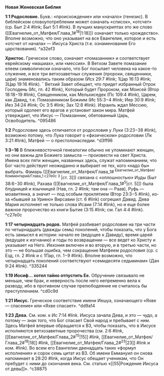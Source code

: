 **Новая Женевская Библия**

**1:1 Родословие.** Букв.: «происхождение» или «начало» (генезис). В библейском словоупотреблении может означать «список», «отсчет» (ср. Быт 2:4 #link; Быт 5:1 #link). В лучших манускриптах это же слово ([[Евагнелие_от_Матфея/Глава_1#<sup>18</sup>|1:18]]) означает только «рождество». Вполне возможно, что оно указывает на все Евангелие, которое и есть «отсчет от начала» — Иисуса Христа (т.е. ознаменование Его царствования). ^a32ef3

**Христос.** Греческое слово, означает «помазанник» и соответствует еврейскому «машиах», или «мессия». В Ветхом Завете помазание елеем символически означало, что Бог посылает человека на какое-то служение, и все три ветхозаветных служения (пророки, священники, цари) знаменовались таким образом (Исх 29:7 #link; 1Цар 16:13 #link; 3Цар 19:16 #link). 
ˇ
Ветхий Завет обещает, что придет избранный Отрок Господень (Ис, гл. 42 #link), Который будет Пророком, как Моисей (Втор 18:18−19 #link), Священником, как Мельхиседек (Пс 109:4 #link), Царем, как Давид, т.е. Помазанником Божиим (Ис 55:3−4 #link; Иер 30:9 #link; Иез 34:24 #link; Ос 3:5 #link; Зах 12:8 #link). Израиль ждал Мессию, который одолеет его врагов и установит закон мира. Матфей утверждает, что Иисус — Помазанник, обетованный Царь, Освободитель. ^095486

**1:2** Родословие здесь отличается от родословия у Луки (3:23−38 #link), возможно потому, что Лука говорит о «физическом» родословии (Лк 3:21 #link), Матфей — о престолонаследии. ^d3ff96

**1:3−16** В ближневосточной генеалогии обычно не упоминают женщин, но они важны для Божиего замысла — произвести на свет Христа. Имена всех пяти женщин, названных здесь, служат напоминанием, что Бог часто действует неожиданно и выбирает не тех, кого «надо бы» выбрать. Фамарь ([[Евагнелие_от_Матфея/Глава_1#<sup> Евагнелие_от_Матфея/Комментарий/Глава_1 c27e0c 3 </sup>|ст. 3]]) связана с «оплошностью» Иуды (Быт 38:6−30 #link), Рахава ([[Евагнелие_от_Матфея/Глава_1#<sup>5</sup>|ст. 5]]) была блудницей и язычницей (Нав, гл. 2 #link; там она — Раав), Руфь — моавитянка, а значит — под особым проклятием (Втор 23:3−5 #link), из-за «бывшей за Уриею» Вирсавии (ст. 6 #link) согрешил Давид. Дева Мария исполняет не только слова Исаии (7:14 #link), но и еще более важное пророчество из книги Бытие (3:15 #link; см. Гал 4:4 #link). ^c27e0c

**1:17 четырнадцать родов.** Матфей разбивает родословие на три части по четырнадцать (дважды семь) поколений, чтобы показать, что у Бога есть замысел в истории: начало ее (ведущее к Давиду), время царей (ведущее к изгнанию) и годы по возвращении — все ведет ко Христу и указывает на Него. Иехония включен и во вторую, и в третью части, но это — не большая ошибка, чем сокращение Матфеем родословия (ср. с Езд, гл. 2 #link и с 1Пар, гл. 1−9 #link). Вполне возможно, что четырнадцать поколений соответствуют «семидесяти седьминам» (Дан 9:24 #link). ^335244

**1:19 Иосиф... хотел тайно отпустить Ее.** Обручение связывало не меньше, чем брак, и неверность после него непременно вела к разводу, ибо в противном случае прелюбодеяние не считалось бы преступлением. ^cd0c9d

**1:21 Иисус.** Греческое соответствие имени Иешуа, означающего «Яхве — спасение» или «Яхве спасает». ^dd9a14

**1:23 Дева.** См. ком. к Ис 7:14 #link. Иисуса зачала Дева, и это — чудо, а потому — знак того, что Бог спасает Свой народ и пребывает с ним. Здесь Матфей впервые обращается к ВЗ, чтобы показать, что в Иисусе исполняются ветхозаветные пророчества (см. 2:6 #link, [[Евагнелие_от_Матфея/Глава_2#<sup>15</sup>|15]] #link, [[Евагнелие_от_Матфея/Глава_2#<sup>18</sup>|18]] #link, [[Евагнелие_от_Матфея/Глава_2#<sup>23</sup>|23]] #link и ком. #link). Во всем его Евангелии двенадцать таких «формул исполнения» и сорок семь цитат из ВЗ. Об имени Еммануил он снова напоминает в 28:20 #link, когда Иисус обещает ученикам, что Он пребудет с ними до скончания века. См. статью «[[55|Рождение Иисуса от девы]]». ^c38875